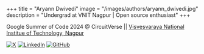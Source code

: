 +++
title = "Aryann Dwivedi"
image = "/images/authors/aryann_dwivedi.jpg"
description = "Undergrad at VNIT Nagpur | Open source enthusiast"
+++

Google Summer of Code 2024 @ CircuitVerse || [Visvesvaraya National Institue of Technology, Nagpur](https://vnit.ac.in/)

[![X](https://img.shields.io/badge/Twitter-000000?style=for-the-badge&logo=x&logoColor=white)](https://x.com/dwivedi_aryann)
[![LinkedIn](https://img.shields.io/badge/LinkedIn-0077B5?style=for-the-badge&logo=linkedin&logoColor=white)](https://www.linkedin.com/in/aryann-dwivedi-9a20b4227/)
[![GitHub](https://img.shields.io/badge/github-%23121011.svg?style=for-the-badge&logo=github&logoColor=white)](https://github.com/aryanndwi123)